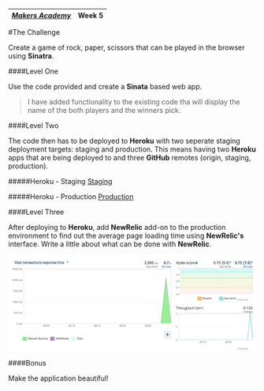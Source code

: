 | [*Makers Academy*](http://www.makersacademy.com) | Week 5 |
| ------------------------------------------------ | ------ |

#The Challenge

Create a game of rock, paper, scissors that can be played in the browser using **Sinatra**.

####Level One

Use the code provided and create a **Sinata** based web app.
>I have added functionality to the existing code tha will display the name of the
both players and the winners pick.

####Level Two

The code then has to be deployed to **Heroku** with two seperate staging
deployment targets: staging and production. This means having two
**Heroku** apps that are being deployed to and three **GitHub** remotes
(origin, staging, production).

#####Heroku - Staging
[Staging](http://staging-rps.herokuapp.com/)

#####Heroku - Production
[Production](http://rps-production.herokuapp.com/)

####Level Three

After deploying to **Heroku**, add **NewRelic** add-on to the
production environment to find out the average page
loading time using **NewRelic's** interface. Write a little about what
can be done with **NewRelic**.

![](https://github.com/ruthearle/rockpaperscissors/blob/master/img/Screen%20Shot%202014-09-22%20at%2016.31.32.png)

####Bonus

Make the application beautiful!


